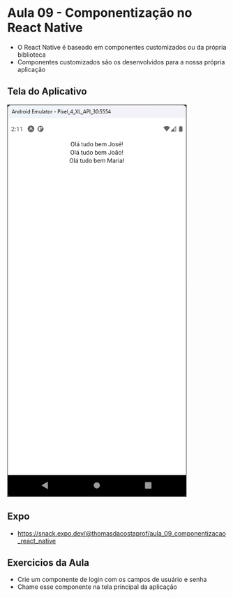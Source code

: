 # Aula 09 - Componentização no React Native

- O React Native é baseado em componentes customizados ou da própria biblioteca
- Componentes customizados são os desenvolvidos para a nossa própria aplicação

## Tela do Aplicativo

![Tela](screen1.png) 

## Expo

- https://snack.expo.dev/@thomasdacostaprof/aula_09_componentizacao_react_native

## Exercicios da Aula

- Crie um componente de login com os campos de usuário e senha
- Chame esse componente na tela principal da aplicação

